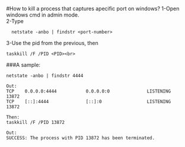 #How to kill a process that captures apecific port on windows?
1-Open windows cmd in admin mode.<br>
2-Type <br>
```shell
  netstate -anbo | findstr <port-number>
 ```
3-Use the pid from the previous, then
  ```shell
  taskkill /F /PID <PID><br>
  ```
  
###A sample:
  
  ```shell
  netstate -anbo | findstr 4444
  
  Out:
  TCP    0.0.0.0:4444           0.0.0.0:0              LISTENING       13872
  TCP    [::]:4444              [::]:0                 LISTENING       13872
  
  Then:
  taskkill /F /PID 13872
  
  Out:
  SUCCESS: The process with PID 13872 has been terminated.
  ```

